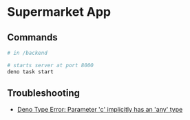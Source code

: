 # Supermarket App

## Commands

```bash
# in /backend

# starts server at port 8000
deno task start
```

## Troubleshooting

- [Deno Type Error: Parameter 'c' implicitly has an 'any' type](https://github.com/honojs/hono/issues/1691)